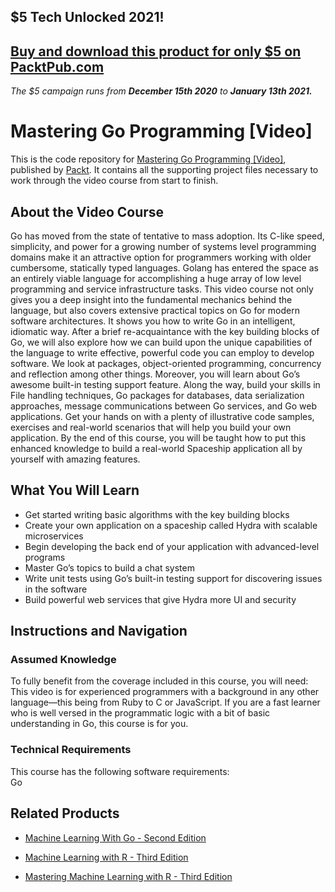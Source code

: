 ## $5 Tech Unlocked 2021!
[Buy and download this product for only $5 on PacktPub.com](https://www.packtpub.com/)
-----
*The $5 campaign         runs from __December 15th 2020__ to __January 13th 2021.__*

# Mastering Go Programming [Video]
This is the code repository for [Mastering Go Programming [Video]](https://www.packtpub.com/application-development/mastering-go-programming-video?utm_source=github&utm_medium=repository&utm_campaign=9781786468239), published by [Packt](https://www.packtpub.com/?utm_source=github). It contains all the supporting project files necessary to work through the video course from start to finish.
## About the Video Course
Go has moved from the state of tentative to mass adoption. Its C-like speed, simplicity, and power for a growing number of systems level programming domains make it an attractive option for programmers working with older cumbersome, statically typed languages. Golang has entered the space as an entirely viable language for accomplishing a huge array of low level programming and service infrastructure tasks.
This video course not only gives you a deep insight into the fundamental mechanics behind the language, but also covers extensive practical topics on Go for modern software architectures. It shows you how to write Go in an intelligent, idiomatic way. After a brief re-acquaintance with the key building blocks of Go, we will also explore how we can build upon the unique capabilities of the language to write effective, powerful code you can employ to develop software. We look at packages, object-oriented programming, concurrency and reflection among other things. Moreover, you will learn about Go’s awesome built-in testing support feature. Along the way, build your skills in File handling techniques, Go packages for databases, data serialization approaches, message communications between Go services, and Go web applications. Get your hands on with a plenty of illustrative code samples, exercises and real-world scenarios that will help you build your own application.
By the end of this course, you will be taught how to put this enhanced knowledge to build a real-world Spaceship application all by yourself with amazing features.

<H2>What You Will Learn</H2>
<DIV class=book-info-will-learn-text>
<UL>
<LI>Get started writing basic algorithms with the key building blocks
<LI>Create your own application on a spaceship called Hydra with scalable microservices
<LI>Begin developing the back end of your application with advanced-level programs
<LI>Master Go’s topics to build a chat system
<LI>Write unit tests using Go’s built-in testing support for discovering issues in the software 
<LI>Build powerful web services that give Hydra more UI and security</LI></UL></DIV>

## Instructions and Navigation
### Assumed Knowledge
To fully benefit from the coverage included in this course, you will need:<br/>
This video is for experienced programmers with a background in any other language—this being from Ruby to C or JavaScript. If you are a fast learner who is well versed in the programmatic logic with a bit of basic understanding in Go, this course is for you.	
### Technical Requirements
This course has the following software requirements:<br/>
Go

## Related Products
* [Machine Learning With Go - Second Edition](https://www.packtpub.com/big-data-and-business-intelligence/machine-learning-go-second-edition?utm_source=github&utm_medium=repository&utm_campaign=9781789619898)

* [Machine Learning with R - Third Edition](https://www.packtpub.com/big-data-and-business-intelligence/machine-learning-r-third-edition?utm_source=github&utm_medium=repository&utm_campaign=9781788295864)

* [Mastering Machine Learning with R - Third Edition](https://www.packtpub.com/big-data-and-business-intelligence/mastering-machine-learning-r-third-edition?utm_source=github&utm_medium=repository&utm_campaign=9781789618006)

